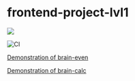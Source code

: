 # frontend-project-lvl1

<a href="https://codeclimate.com/github/codeclimate/codeclimate/maintainability"><img src="https://api.codeclimate.com/v1/badges/a99a88d28ad37a79dbf6/maintainability" /></a>

![CI](https://github.com/ilya-redkin/frontend-project-lvl1/workflows/CI/badge.svg)



<a href="https://asciinema.org/a/e9E1pU4ykDHXzxRFP4JxmeD4J">Demonstration of brain-even</a>

<a href="https://asciinema.org/a/4w6UKwrpK2LISVtucYP7f0mRO">Demonstration of brain-calc</a>